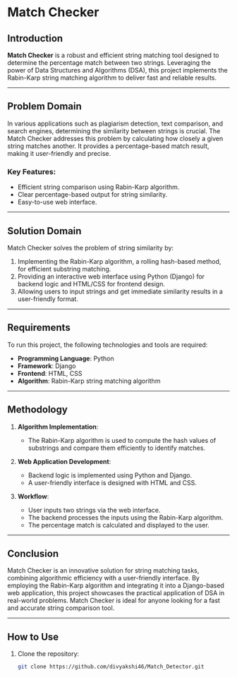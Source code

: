 # Match Checker

## Introduction
**Match Checker** is a robust and efficient string matching tool designed to determine the percentage match between two strings. Leveraging the power of Data Structures and Algorithms (DSA), this project implements the Rabin-Karp string matching algorithm to deliver fast and reliable results.

---

## Problem Domain
In various applications such as plagiarism detection, text comparison, and search engines, determining the similarity between strings is crucial. The Match Checker addresses this problem by calculating how closely a given string matches another. It provides a percentage-based match result, making it user-friendly and precise.

### Key Features:
- Efficient string comparison using Rabin-Karp algorithm.
- Clear percentage-based output for string similarity.
- Easy-to-use web interface.

---

## Solution Domain
Match Checker solves the problem of string similarity by:
1. Implementing the Rabin-Karp algorithm, a rolling hash-based method, for efficient substring matching.
2. Providing an interactive web interface using Python (Django) for backend logic and HTML/CSS for frontend design.
3. Allowing users to input strings and get immediate similarity results in a user-friendly format.

---

## Requirements
To run this project, the following technologies and tools are required:
- **Programming Language**: Python
- **Framework**: Django
- **Frontend**: HTML, CSS
- **Algorithm**: Rabin-Karp string matching algorithm

---

## Methodology
1. **Algorithm Implementation**:
   - The Rabin-Karp algorithm is used to compute the hash values of substrings and compare them efficiently to identify matches.

2. **Web Application Development**:
   - Backend logic is implemented using Python and Django.
   - A user-friendly interface is designed with HTML and CSS.

3. **Workflow**:
   - User inputs two strings via the web interface.
   - The backend processes the inputs using the Rabin-Karp algorithm.
   - The percentage match is calculated and displayed to the user.

---

## Conclusion
Match Checker is an innovative solution for string matching tasks, combining algorithmic efficiency with a user-friendly interface. By employing the Rabin-Karp algorithm and integrating it into a Django-based web application, this project showcases the practical application of DSA in real-world problems. Match Checker is ideal for anyone looking for a fast and accurate string comparison tool.

---

## How to Use
1. Clone the repository:
   ```bash
   git clone https://github.com/divyakshi46/Match_Detector.git
